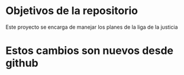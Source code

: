 # Objetivos de la repositorio

Este proyecto se encarga de manejar los planes de la liga de la justicia


# Estos cambios son nuevos desde github
